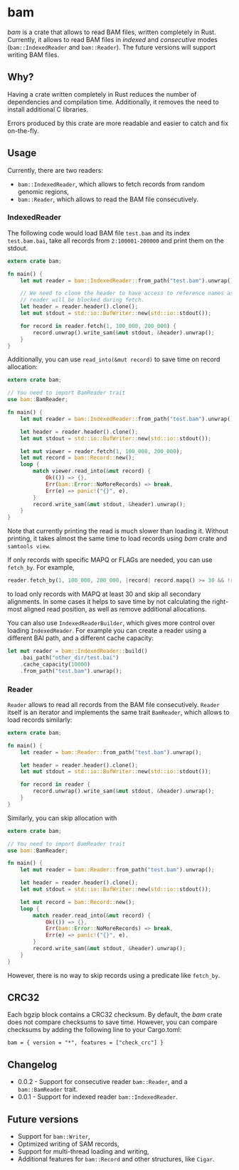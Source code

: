 # bam

*bam* is a crate that allows to read BAM files, written completely in Rust. Currently, it
allows to read BAM files in *indexed* and *consecutive* modes (`bam::IndexedReader`
and `bam::Reader`). The future versions will support writing BAM files.

## Why?

Having a crate written completely in Rust reduces the number of dependencies and compilation time.
Additionally, it removes the need to install additional C libraries.

Errors produced by this crate are more readable and easier to catch and fix on-the-fly.

## Usage

Currently, there are two readers:
* `bam::IndexedReader`, which allows to fetch records from random genomic regions,
* `bam::Reader`, which allows to read the BAM file consecutively.

### IndexedReader

The following code would load BAM file `test.bam` and its index `test.bam.bai`, take all records
from `2:100001-200000` and print them on the stdout.

```rust
extern crate bam;

fn main() {
    let mut reader = bam::IndexedReader::from_path("test.bam").unwrap();

    // We need to clone the header to have access to reference names as the
    // reader will be blocked during fetch.
    let header = reader.header().clone();
    let mut stdout = std::io::BufWriter::new(std::io::stdout());

    for record in reader.fetch(1, 100_000, 200_000) {
        record.unwrap().write_sam(&mut stdout, &header).unwrap();
    }
}
```

Additionally, you can use `read_into(&mut record)` to save time on record allocation:
```rust
extern crate bam;

// You need to import BamReader trait
use bam::BamReader;

fn main() {
    let mut reader = bam::IndexedReader::from_path("test.bam").unwrap();

    let header = reader.header().clone();
    let mut stdout = std::io::BufWriter::new(std::io::stdout());

    let mut viewer = reader.fetch(1, 100_000, 200_000);
    let mut record = bam::Record::new();
    loop {
        match viewer.read_into(&mut record) {
            Ok(()) => {},
            Err(bam::Error::NoMoreRecords) => break,
            Err(e) => panic!("{}", e),
        }
        record.write_sam(&mut stdout, &header).unwrap();
    }
}
```

Note that currently printing the read is much slower than loading it. Without printing, it
takes almost the same time to load records using *bam* crate and `samtools view`.

If only records with specific MAPQ or FLAGs are needed, you can use `fetch_by`. For example,
```rust
reader.fetch_by(1, 100_000, 200_000, |record| record.mapq() >= 30 && !record.is_secondary())
```
to load only records with MAPQ at least 30 and skip all secondary alignments. In some cases it
helps to save time by not calculating the right-most aligned read position, as well as
remove additional allocations.

You can also use `IndexedReaderBuilder`, which gives more control over loading `IndexedReader`. For
example you can create a reader using a different BAI path, and a different cache capacity:
```rust
let mut reader = bam::IndexedReader::build()
    .bai_path("other_dir/test.bai")
    .cache_capacity(10000)
    .from_path("test.bam").unwrap();
```

### Reader

`Reader` allows to read all records from the BAM file consecutively. `Reader` itself is an iterator
and implements the same trait `BamReader`, which allows to load records similarly:
```rust
extern crate bam;

fn main() {
    let reader = bam::Reader::from_path("test.bam").unwrap();

    let header = reader.header().clone();
    let mut stdout = std::io::BufWriter::new(std::io::stdout());

    for record in reader {
        record.unwrap().write_sam(&mut stdout, &header).unwrap();
    }
}
```

Similarly, you can skip allocation with
```rust
extern crate bam;

// You need to import BamReader trait
use bam::BamReader;

fn main() {
    let mut reader = bam::Reader::from_path("test.bam").unwrap();

    let header = reader.header().clone();
    let mut stdout = std::io::BufWriter::new(std::io::stdout());

    let mut record = bam::Record::new();
    loop {
        match reader.read_into(&mut record) {
            Ok(()) => {},
            Err(bam::Error::NoMoreRecords) => break,
            Err(e) => panic!("{}", e),
        }
        record.write_sam(&mut stdout, &header).unwrap();
    }
}
```

However, there is no way to skip records using a predicate like `fetch_by`.

## CRC32

Each bgzip block contains a CRC32 checksum. By default, the *bam* crate does not compare 
checksums to save time.
However, you can compare checksums by adding the following line to your Cargo.toml:
```
bam = { version = "*", features = ["check_crc"] }
```

## Changelog
* 0.0.2 - Support for consecutive reader `bam::Reader`, and a `bam::BamReader` trait.
* 0.0.1 - Support for indexed reader `bam::IndexedReader`.

## Future versions
* Support for `bam::Writer`,
* Optimized writing of SAM records,
* Support for multi-thread loading and writing,
* Additional features for `bam::Record` and other structures, like `Cigar`.
